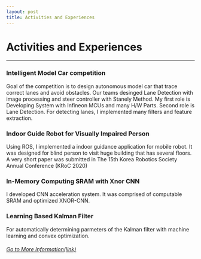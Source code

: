 ```yaml
---
layout: post
title: Activities and Experiences
---
```


# Activities and Experiences
<hr width="100%" color="black" size="1">

### Intelligent Model Car competition
  Goal of the competition is to design autonomous model car that trace correct lanes and avoid obstacles. 
  Our teams desinged Lane Detection with image processing and steer controller with Stanely Method.
  My first role is Developing System with Infineon MCUs and many H/W Parts. Second role is Lane Detection.
  For detecting lanes, I implemented many filters and feature extraction.
  
  
### Indoor Guide Robot for Visually Impaired Person
  Using ROS, I implemented a indoor guidance application for mobile robot. 
  It was designed for blind person to visit huge building that has several floors. 
  A very short paper was submitted in The 15th Korea Robotics Society Annual Conference (KRoC 2020)

### In-Memory Computing SRAM with Xnor CNN
  I developed CNN acceleration system. It was comprised of computable SRAM and optimized XNOR-CNN.  

### Learning Based Kalman Filter
  For automatically determining parmeters of the Kalman filter with machine learning and convex optimization. 

###### [Go to More Information(link)](https://gs-yoon.github.io/project/)

<!--### Robot Club
  Howdy! This is an example blog post that shows several types of HTML content supported in this theme.-->
